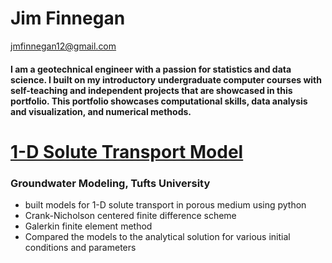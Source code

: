 # Jim Finnegan
[jmfinnegan12@gmail.com](mailto:jmfinnegan12@gmail.com?subject=GitHub%20Portfolio)

#### I am a geotechnical engineer with a passion for statistics and data science. I built on my introductory undergraduate computer courses with self-teaching and independent projects that are showcased in this portfolio. This portfolio showcases computational skills, data analysis and visualization, and numerical methods.


# [1-D Solute Transport Model](https://github.com/jmfinnegan12/1Dtransport)
### Groundwater Modeling, Tufts University
- built models for 1-D solute transport in porous medium using python
- Crank-Nicholson centered finite difference scheme
- Galerkin finite element method 
- Compared the models to the analytical solution for various initial conditions and parameters
